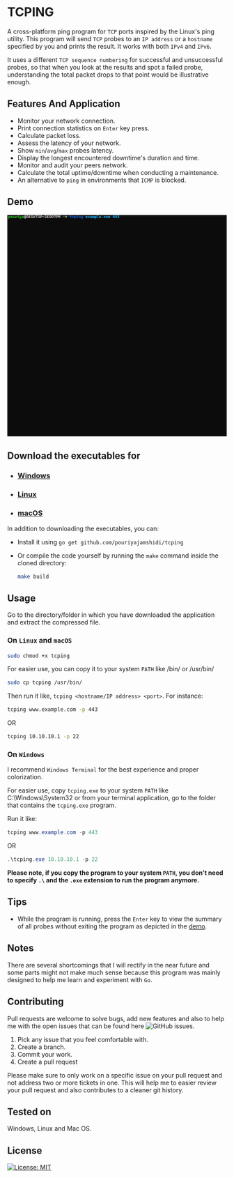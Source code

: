 # TCPING

A cross-platform ping program for ```TCP``` ports inspired by the Linux's ping utility. This program will send ```TCP``` probes to an ```IP address``` or a ```hostname``` specified by you and prints the result. It works with both `IPv4` and `IPv6`.

It uses a different `TCP sequence numbering` for successful and unsuccessful probes, so that when you look at the results and spot a failed probe, understanding the total packet drops to that point would be illustrative enough.

## Features And Application

* Monitor your network connection.
* Print connection statistics on `Enter` key press.
* Calculate packet loss.
* Assess the latency of your network.
* Show `min`/`avg`/`max` probes latency.
* Display the longest encountered downtime's duration and time.
* Monitor and audit your peers network.
* Calculate the total uptime/downtime when conducting a maintenance.
* An alternative to `ping` in environments that `ICMP` is blocked.

## Demo

![tcping](Images/tcping.gif)

## Download the executables for

* ### [Windows](https://github.com/pouriyajamshidi/tcping/releases/latest/download/tcping_Windows.zip)

* ### [Linux](https://github.com/pouriyajamshidi/tcping/releases/latest/download/tcping_Linux.zip)

* ### [macOS](https://github.com/pouriyajamshidi/tcping/releases/latest/download/tcping_MacOS.zip)

In addition to downloading the executables, you can:

* Install it using `go get github.com/pouriyajamshidi/tcping`
* Or compile the code yourself by running the `make` command inside the cloned directory:

    ```bash
    make build
    ```

## Usage

Go to the directory/folder in which you have downloaded the application and extract the compressed file.

### On ```Linux``` and ```macOS```

```bash
sudo chmod +x tcping
```

For easier use, you can copy it to your system ```PATH``` like /bin/ or /usr/bin/

```bash
sudo cp tcping /usr/bin/
```

Then run it like, `tcping <hostname/IP address> <port>`. For instance:

```bash
tcping www.example.com -p 443
```

OR

```bash
tcping 10.10.10.1 -p 22
```

### On ```Windows```

I recommend ```Windows Terminal``` for the best experience and proper colorization.

For easier use, copy ```tcping.exe``` to your system ```PATH``` like C:\Windows\System32 or from your terminal application, go to the folder that contains the ```tcping.exe``` program.

Run it like:

```powershell
tcping www.example.com -p 443
```

OR

```powershell
.\tcping.exe 10.10.10.1 -p 22
```

**Please note, if you copy the program to your system ```PATH```, you don't need to specify ```.\``` and the `.exe` extension to run the program anymore.**

## Tips

* While the program is running, press the `Enter` key to view the summary of all probes without exiting the program as depicted in the [demo](#Demo).

## Notes

There are several shortcomings that I will rectify in the near future and some parts might not make much sense because this program was mainly designed to help me learn and experiment with `Go`.

## Contributing

Pull requests are welcome to solve bugs, add new features and also to help me with the open issues that can be found here ![GitHub issues](https://img.shields.io/github/issues/pouriyajamshidi/tcping.svg).

1. Pick any issue that you feel comfortable with.
2. Create a branch.
3. Commit your work.
4. Create a pull request

Please make sure to only work on a specific issue on your pull request and not address two or more tickets in one. This will help me to easier review your pull request and also contributes to a cleaner git history.

## Tested on

Windows, Linux and Mac OS.

## License

[![License: MIT](https://img.shields.io/badge/License-MIT-yellow.svg)](https://opensource.org/licenses/MIT)
